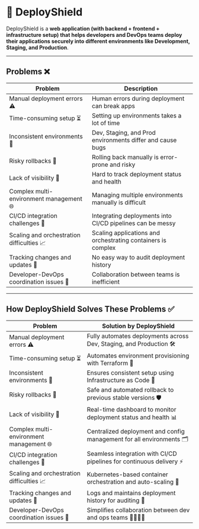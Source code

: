 # 🚀 DeployShield
 

DeployShield is a **web application (with backend + frontend + infrastructure setup) that helps developers and DevOps teams deploy their applications securely into different environments like Development, Staging, and Production**.

---

## Problems ❌

| Problem | Description |
|---------|-------------|
| Manual deployment errors ⚠️ | Human errors during deployment can break apps |
| Time-consuming setup ⏳ | Setting up environments takes a lot of time |
| Inconsistent environments 🔀 | Dev, Staging, and Prod environments differ and cause bugs |
| Risky rollbacks 🔄 | Rolling back manually is error-prone and risky |
| Lack of visibility 👀 | Hard to track deployment status and health |
| Complex multi-environment management 🌐 | Managing multiple environments manually is difficult |
| CI/CD integration challenges 🔗 | Integrating deployments into CI/CD pipelines can be messy |
| Scaling and orchestration difficulties 📈 | Scaling applications and orchestrating containers is complex |
| Tracking changes and updates 📝 | No easy way to audit deployment history |
| Developer-DevOps coordination issues 🤝 | Collaboration between teams is inefficient |


---
## How DeployShield Solves These Problems ✅

| Problem | Solution by DeployShield |
|---------|------------------------|
| Manual deployment errors ⚠️ | Fully automates deployments across Dev, Staging, and Production 🛠️ |
| Time-consuming setup ⏳ | Automates environment provisioning with Terraform 🌱 |
| Inconsistent environments 🔀 | Ensures consistent setup using Infrastructure as Code 📜 |
| Risky rollbacks 🔄 | Safe and automated rollback to previous stable versions 🛡️ |
| Lack of visibility 👀 | Real-time dashboard to monitor deployment status and health 📊 |
| Complex multi-environment management 🌐 | Centralized deployment and config management for all environments 🗂️ |
| CI/CD integration challenges 🔗 | Seamless integration with CI/CD pipelines for continuous delivery ⚡ |
| Scaling and orchestration difficulties 📈 | Kubernetes-based container orchestration and auto-scaling 🐳 |
| Tracking changes and updates 📝 | Logs and maintains deployment history for auditing 📂 |
| Developer-DevOps coordination issues 🤝 | Simplifies collaboration between dev and ops teams 👨‍💻👩‍💻 |

